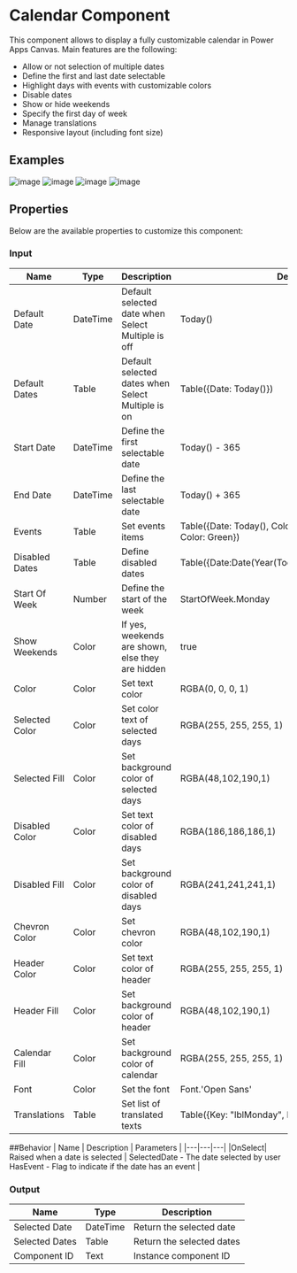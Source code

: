 # Calendar Component
This component allows to display a fully customizable calendar in Power Apps Canvas.
Main features are the following:
- Allow or not selection of multiple dates
- Define the first and last date selectable
- Highlight days with events with customizable colors
- Disable dates
- Show or hide weekends
- Specify the first day of week
- Manage translations
- Responsive layout (including font size)

## Examples
![image](https://user-images.githubusercontent.com/22662809/145859063-0247b53c-9a9a-4a30-adb8-c6bedfe05761.png)
![image](https://user-images.githubusercontent.com/22662809/145859287-5e1f42ad-8b24-4c2a-94f0-bc4290e7eb64.png)
![image](https://user-images.githubusercontent.com/22662809/145859351-091dc965-fa48-4aed-a103-aad1d63cef7b.png)
![image](https://user-images.githubusercontent.com/22662809/145859407-6a27f406-0124-4366-b979-3b4dcbc83249.png)




## Properties
Below are the available properties to customize this component:

### Input
| Name | Type | Description | Default |
|---|---|---|---|
|Default Date | DateTime | Default selected date when Select Multiple is off | Today() |
|Default Dates | Table | Default selected dates when Select Multiple is on | Table({Date: Today()}) |
|Start Date | DateTime | Define the first selectable date | Today() - 365 |
|End Date | DateTime | Define the last selectable date | Today() + 365 |
|Events | Table | Set events items | Table({Date: Today(), Color: Red}, {Date: Today()+1, Color: Green}) |
|Disabled Dates | Table | Define disabled dates | Table({Date:Date(Year(Today()),Month(Today()),25)}) |
|Start Of Week | Number | Define the start of the week | StartOfWeek.Monday |
|Show Weekends | Color | If yes, weekends are shown, else they are hidden | true |
|Color | Color | Set text color | RGBA(0, 0, 0, 1) |
|Selected Color | Color | Set color text of selected days | RGBA(255, 255, 255, 1) |
|Selected Fill | Color | Set background color of selected days | RGBA(48,102,190,1) |
|Disabled Color | Color | Set text color of disabled days | RGBA(186,186,186,1) |
|Disabled Fill | Color | Set background color of disabled days | RGBA(241,241,241,1) |
|Chevron Color | Color | Set chevron color | RGBA(48,102,190,1) |
|Header Color | Color | Set text color of header | RGBA(255, 255, 255, 1) |
|Header Fill | Color | Set background color of header | RGBA(48,102,190,1) |
|Calendar Fill | Color | Set background color of calendar | RGBA(255, 255, 255, 1) |
|Font | Color | Set the font | Font.'Open Sans' |
|Translations | Table | Set list of translated texts | Table({Key: "lblMonday", LocalizedValue: "Mon"}, ...) |

##Behavior
| Name  | Description | Parameters |
|---|---|---|
|OnSelect| Raised when a date is selected | SelectedDate - The date selected by user<br/>HasEvent - Flag to indicate if the date has an event |

### Output
| Name | Type | Description |
|---|---|---|
|Selected Date | DateTime | Return the selected date |
|Selected Dates | Table | Return the selected dates |
|Component ID | Text | Instance component ID |
